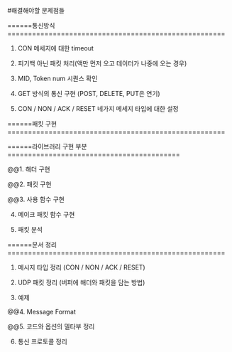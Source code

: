 #해결해야할 문제점들

======통신방식=====================================================

1. CON 메세지에 대한 timeout

2. 피기백 아닌 패킷 처리(액만 먼저 오고 데이터가 나중에 오는 경우)

3. MID, Token num 시퀀스 확인

4. GET 방식의 통신 구현 (POST, DELETE, PUT은 연기)

5. CON / NON / ACK / RESET 네가지 메세지 타입에 대한 설정

======패킷 구현=====================================================

======라이브러리 구현 부분==========================================

@@1. 해더 구현

@@2. 패킷 구현

@@3. 사용 함수 구현

4. 메이크 패킷 함수 구현

5. 패킷 분석

======문서 정리=====================================================

1. 메시지 타입 정리 (CON / NON / ACK / RESET)

2. UDP 패킷 정리 (버퍼에 해더와 패킷을 담는 방법)

3. 예제

@@4. Message Format

@@5. 코드와 옵션의 델타부 정리

6. 통신 프로토콜 정리
